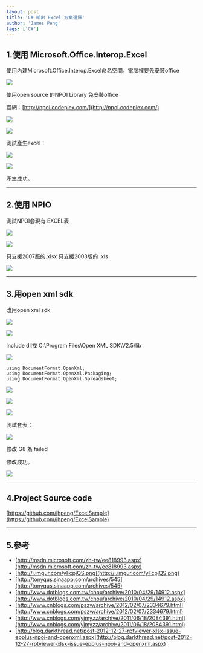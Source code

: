 ```yaml
---
layout: post
title: 'C# 輸出 Excel 方案選擇'
author: 'James Peng'
tags: ['C#']
---
```


## 1.使用 Microsoft.Office.Interop.Excel ##

使用內建Microsoft.Office.Interop.Excel命名空間，電腦裡要先安裝office

![](..\images\2013-08-07-csharpExcel\zeONwkE.png)


使用open source 的NPOI Library 免安裝office

官網：[http://npoi.codeplex.com/](http://npoi.codeplex.com/)

![](..\images\2013-08-07-csharpExcel\6Mr0E53.png)

![](..\images\2013-08-07-csharpExcel\yFcpjQS.png)

測試產生excel：

<script src="https://gist.github.com/jhpeng/e4994ee9a364308942bd.js"></script>

![](..\images\2013-08-07-csharpExcel\A6xPoTY.png)

![](..\images\2013-08-07-csharpExcel\056C1ob.png)

產生成功。



----------

## 2.使用 NPIO ##

測試NPOI套現有 EXCEL表

![](..\images\2013-08-07-csharpExcel\zRvkoFC.png)

![](..\images\2013-08-07-csharpExcel\ovDZsWl.png)


只支援2007版的.xlsx
只支援2003版的 .xls

![](..\images\2013-08-07-csharpExcel\3fXDh1t.png)


<script src="https://gist.github.com/jhpeng/7bdfd42744ba7b440b7c.js"></script>


----------


## 3.用open xml sdk ##

改用open xml sdk

![](..\images\2013-08-07-csharpExcel\sIr0PHC.png)

![](..\images\2013-08-07-csharpExcel\1gm3hhA.png)

Include dll找 C:\Program Files\Open XML SDK\V2.5\lib

![](..\images\2013-08-07-csharpExcel\rIzwIRv.png)

    using DocumentFormat.OpenXml;
    using DocumentFormat.OpenXml.Packaging;
    using DocumentFormat.OpenXml.Spreadsheet;


![](..\images\2013-08-07-csharpExcel\ggv48UM.png)

![](..\images\2013-08-07-csharpExcel\4c9ceqD.png)

![](..\images\2013-08-07-csharpExcel\ZcShloM.png)

測試套表：

![](..\images\2013-08-07-csharpExcel\PRmlqNz.png)

修改 G8 為 failed

<script src="https://gist.github.com/jhpeng/506bc6e05b880919ebb6.js"></script>


修改成功。

![](..\images\2013-08-07-csharpExcel\iNcotoy.png)


----------

## 4.Project Source code ##
[https://github.com/jhpeng/ExcelSample](https://github.com/jhpeng/ExcelSample)


----------

## 5.參考 ##
- [http://msdn.microsoft.com/zh-tw/ee818993.aspx](http://msdn.microsoft.com/zh-tw/ee818993.aspx)
- [http://i.imgur.com/yFcpjQS.png](http://i.imgur.com/yFcpjQS.png)
- [http://tonyqus.sinaapp.com/archives/545](http://tonyqus.sinaapp.com/archives/545)
- [http://www.dotblogs.com.tw/chou/archive/2010/04/29/14912.aspx](http://www.dotblogs.com.tw/chou/archive/2010/04/29/14912.aspx)
- [http://www.cnblogs.com/pszw/archive/2012/02/07/2334679.html](http://www.cnblogs.com/pszw/archive/2012/02/07/2334679.html)
- [http://www.cnblogs.com/yjmyzz/archive/2011/06/18/2084391.html](http://www.cnblogs.com/yjmyzz/archive/2011/06/18/2084391.html)
- [http://blog.darkthread.net/post-2012-12-27-rptviewer-xlsx-issue-epplus-npoi-and-openxml.aspx](http://blog.darkthread.net/post-2012-12-27-rptviewer-xlsx-issue-epplus-npoi-and-openxml.aspx)

